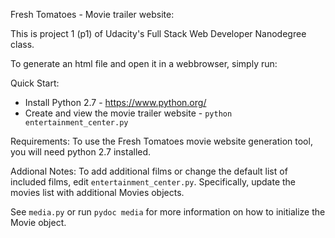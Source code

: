 Fresh Tomatoes - Movie trailer website:

This is project 1 (p1) of Udacity's Full Stack Web Developer Nanodegree class.

To generate an html file and open it in a webbrowser, simply run:

Quick Start:
- Install Python 2.7 - https://www.python.org/
- Create and view the movie trailer website - `python entertainment_center.py`

Requirements:
To use the Fresh Tomatoes movie website generation tool, you will need
python 2.7 installed.

Addional Notes:
To add additional films or change the default list of included films, edit
`entertainment_center.py`. Specifically, update the movies list with additional
Movies objects.

See `media.py` or run `pydoc media` for more information on how to initialize
the Movie object.

